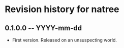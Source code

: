 # Revision history for natree

## 0.1.0.0 -- YYYY-mm-dd

* First version. Released on an unsuspecting world.
